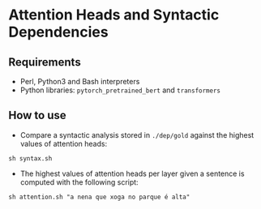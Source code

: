 # Attention Heads and Syntactic Dependencies

## Requirements

* Perl, Python3 and Bash interpreters
* Python libraries: `pytorch_pretrained_bert` and `transformers`

## How to use

* Compare a syntactic analysis stored in `./dep/gold` against the highest values of attention heads:

```
sh syntax.sh
```

* The highest values of attention heads per layer given a sentence is computed with the following script:

```
sh attention.sh "a nena que xoga no parque é alta"
```

